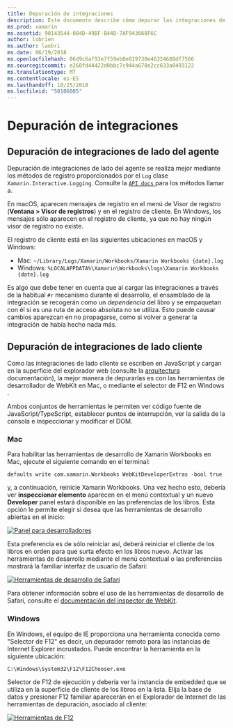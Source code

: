 ```yaml
---
title: Depuración de integraciones
description: Este documento describe cómo depurar las integraciones de Xamarin Workbooks, lado del agente y del lado cliente en Windows y Mac.
ms.prod: xamarin
ms.assetid: 90143544-084D-49BF-B44D-7AF943668F6C
author: lobrien
ms.author: laobri
ms.date: 06/19/2018
ms.openlocfilehash: 86d9c6af93e7f59eb0e819730e46324688df7566
ms.sourcegitcommit: e268fd44422d0bbc7c944a678e2cc633a0493122
ms.translationtype: MT
ms.contentlocale: es-ES
ms.lasthandoff: 10/25/2018
ms.locfileid: "50106005"
---
```

# <a name="debugging-integrations"></a>Depuración de integraciones

## <a name="debugging-agent-side-integrations"></a>Depuración de integraciones de lado del agente

Depuración de integraciones de lado del agente se realiza mejor mediante los métodos de registro proporcionados por el `Log` clase `Xamarin.Interactive.Logging`. Consulte la [ `API docs` ](https://developer.xamarin.com/api/type/Xamarin.Interactive.Logging.Log/) para los métodos llamar a.

En macOS, aparecen mensajes de registro en el menú de Visor de registro (**Ventana > Visor de registros**) y en el registro de cliente. En Windows, los mensajes sólo aparecen en el registro de cliente, ya que no hay ningún visor de registro no existe.

El registro de cliente está en las siguientes ubicaciones en macOS y Windows:

- Mac: `~/Library/Logs/Xamarin/Workbooks/Xamarin Workbooks {date}.log`
- Windows: `%LOCALAPPDATA%\Xamarin\Workbooks\logs\Xamarin Workbooks {date}.log`

Es algo que debe tener en cuenta que al cargar las integraciones a través de la habitual `#r` mecanismo durante el desarrollo, el ensamblado de la integración se recogerán como un _dependencia_ del libro y se empaquetan con él si es una ruta de acceso absoluta no se utiliza. Esto puede causar cambios aparezcan en no propagarse, como si volver a generar la integración de había hecho nada más.

## <a name="debugging-client-side-integrations"></a>Depuración de integraciones de lado cliente

Como las integraciones de lado cliente se escriben en JavaScript y cargan en la superficie del explorador web (consulte la [arquitectura](~/tools/workbooks/sdk/architecture.md) documentación), la mejor manera de depurarlas es con las herramientas de desarrollador de WebKit en Mac, o mediante el selector de F12 en Windows .

Ambos conjuntos de herramientas le permiten ver código fuente de JavaScript/TypeScript, establecer puntos de interrupción, ver la salida de la consola e inspeccionar y modificar el DOM.

### <a name="mac"></a>Mac

Para habilitar las herramientas de desarrollo de Xamarin Workbooks en Mac, ejecute el siguiente comando en el terminal:

```shell
defaults write com.xamarin.Workbooks WebKitDeveloperExtras -bool true
```

y, a continuación, reinicie Xamarin Workbooks. Una vez hecho esto, debería ver **inspeccionar elemento** aparecen en el menú contextual y un nuevo **Developer** panel estará disponible en las preferencias de los libros. Esta opción le permite elegir si desea que las herramientas de desarrollo abiertas en el inicio:

[![Panel para desarrolladores](debugging-images/developer-pane-small.png)](debugging-images/developer-pane.png#lightbox)

Esta preferencia es de sólo reiniciar así, deberá reiniciar el cliente de los libros en orden para que surta efecto en los libros nuevo. Activar las herramientas de desarrollo mediante el menú contextual o las preferencias mostrará la familiar interfaz de usuario de Safari:

[![Herramientas de desarrollo de Safari](debugging-images/mac-dev-tools.png)](debugging-images/mac-dev-tools.png#lightbox)

Para obtener información sobre el uso de las herramientas de desarrollo de Safari, consulte el [documentación del inspector de WebKit][webkit-docs].

### <a name="windows"></a>Windows

En Windows, el equipo de IE proporciona una herramienta conocida como "Selector de F12" es decir, un depurador remoto para las instancias de Internet Explorer incrustados. Puede encontrar la herramienta en la siguiente ubicación:

```shell
C:\Windows\System32\F12\F12Chooser.exe
```

Selector de F12 de ejecución y debería ver la instancia de embedded que se utiliza en la superficie de cliente de los libros en la lista. Elija la base de datos y presionar F12 familiar aparecerán en el Explorador de Internet de las herramientas de depuración, asociado al cliente:

[![Herramientas de F12](debugging-images/windows-dev-tools.png)](debugging-images/windows-dev-tools.png#lightbox)

[webkit-docs]: https://trac.webkit.org/wiki/WebInspector
